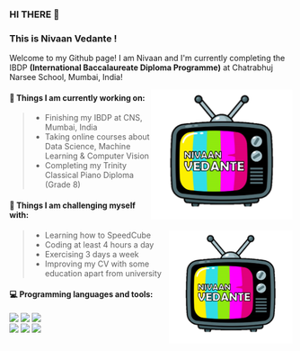 ### HI THERE 👋 
### This is Nivaan Vedante !
Welcome to my Github page! I am Nivaan and I'm currently completing the IBDP __(International Baccalaureate Diploma Programme)__ at Chatrabhuj Narsee School, Mumbai, India!  

<img align="right" alt="img" src="https://github.com/NivaanVedante/projects/blob/main/tvglitch.png" width="50%" height="auto" />


#### 🎯 Things I am currently working on: 
> - Finishing my IBDP at CNS, Mumbai, India
> - Taking online courses about Data Science, Machine Learning & Computer Vision
> - Completing my Trinity Classical Piano Diploma (Grade 8)

#### :muscle: Things I am challenging myself with:
> - Learning how to SpeedCube <img align="right" alt="img" src="https://github.com/NivaanVedante/projects/blob/main/tvglitch.png" width="50%" height="auto" />
> - Coding at least 4 hours a day
> - Exercising 3 days a week
> - Improving my CV with some education apart from university

#### :computer: Programming languages and tools: 
<p>
<code><img width="10%" src="https://www.vectorlogo.zone/logos/java/java-ar21.svg"></code>
<code><img width="10%" src="https://www.vectorlogo.zone/logos/python/python-ar21.svg"></code>
<code><img width="8%" src="https://www.vectorlogo.zone/logos/r-project/r-project-icon.svg"></code>
<br />
<code><img width="10%" src="https://www.vectorlogo.zone/logos/pocoo_flask/pocoo_flask-ar21.svg"></code>
<code><img width="10%" src="https://www.vectorlogo.zone/logos/mysql/mysql-ar21.svg"></code>
<code><img width="10%" src="https://www.vectorlogo.zone/logos/git-scm/git-scm-ar21.svg"></code>
</p>

